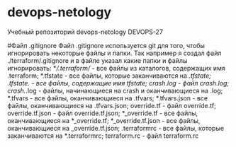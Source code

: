 # devops-netology
Учебный репозиторий devops-netology DEVOPS-27

#Файл .gitignore
Файл .gitignore используется git для того, чтобы игнорировать некоторые файлы и папки.
Так например я создал файл ./terraform/.gitignore и в файле указал какие папки и файлы игнорировать:
**/.terraform/* - все файлы из каталогов, содержащих имя .terraform; 
*.tfstate - все файлы, которые заканчиваются на *.tfstate;
*.tfstate.* - все файлы, содержащие имя tfstate;
crash.log - файл crash.log;
crash.*.log - файлы, начинающиеся на crash и оканчивающиеся на .log;
*.tfvars - все файлы, оканчивающиеся на .tfvars;
*.tfvars.json - все файлы, оканчивающиеся на .tfvars.json;
override.tf - файл override.tf;
override.tf.json - файл override.tf.json;
*_override.tf - все файлы, оканчивающиеся на *_override.tf;
*_override.tf.json - все файлы, оканчивающиеся на _override.tf.json;
.terraformrc - все файлы, которые заканчиваются на *.terraformrc;
terraform.rc - файл terraform.rc
